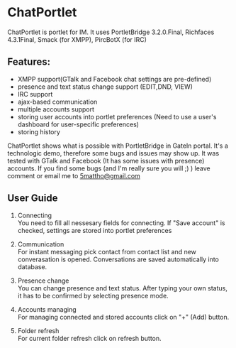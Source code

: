 ChatPortlet
=================================
ChatPortlet is portlet for IM.  It uses PortletBridge 3.2.0.Final, Richfaces 4.3.1Final, Smack (for XMPP), PircBotX (for IRC)

Features:
------------------
- XMPP support(GTalk and Facebook chat settings are pre-defined)
- presence and text status change support (EDIT,DND, VIEW)
- IRC support
- ajax-based communication
- multiple accounts support
- storing user accounts into portlet preferences (Need to use a user's dashboard for user-specific preferences)
- storing history



ChatPortlet shows what is possible with PortletBridge in GateIn portal. It's a technologic demo, therefore some bugs and issues may show up. It was tested with GTalk and Facebook (It has some issues with presence) accounts.
If you find some bugs (and I'm really sure you will ;) ) leave comment or email me to 5mattho@gmail.com



User Guide
-------------------------
1. Connecting <br>
 You need to fill all nessesary fields for connecting. If "Save account" is checked, settings are stored into portlet preferences

2. Communication <br>
For instant messaging pick contact from contact list and new converasation is opened. Conversations are saved automatically into database.

3. Presence change <br>
You can change presence and text status. After typing your own status, it has to be confirmed by selecting presence mode.

4. Accounts managing  <br>
For managing connected and stored accounts click on "+" (Add) button. 

5. Folder refresh  <br>
For current folder refresh click on refresh button.







